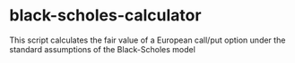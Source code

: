 # black-scholes-calculator
 This script calculates the fair value of a European call/put option under the standard assumptions of the Black-Scholes model
